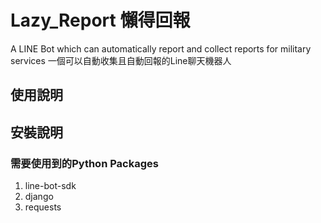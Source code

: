 # Lazy_Report 懶得回報
A LINE Bot which can automatically report and collect reports for military services
一個可以自動收集且自動回報的Line聊天機器人

## 使用說明
## 安裝說明
### 需要使用到的Python Packages
1. line-bot-sdk
2. django
3. requests